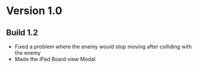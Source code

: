 Version 1.0
===========

Build 1.2
---------
* Fixed a problem where the enemy would stop moving after colliding with
  the enemy
* Made the iPad Board view Modal

